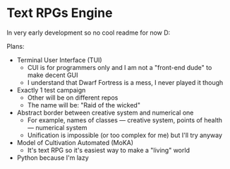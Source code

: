 # Text RPGs Engine

In very early development so no cool readme for now D:

Plans: 
* Terminal User Interface (TUI)
  - CUI is for programmers only and I am not a "front-end dude" to make decent GUI
  - I understand that Dwarf Fortress is a mess, I never played it though
* Exactly 1 test campaign
  - Other will be on different repos
  - The name will be: "Raid of the wicked"
* Abstract border between creative system and numerical one
  - For example, names of classes — creative system, points of health — numerical system
  - Unification is impossible (or too complex for me) but I'll try anyway
* Model of Cultivation Automated (MoKA)
  - It's text RPG so it's easiest way to make a "living" world
* Python because I'm lazy


